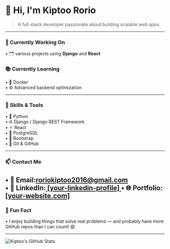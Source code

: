 # 👋 Hi, I'm Kiptoo Rorio

> A full-stack developer passionate about building scalable web apps.

---

### 🚧 Currently Working On
• 🗂️ various projects using **Django** and **React**

### 📚 Currently Learning
• 🐳 Docker  
• ⚙️ Advanced backend optimization

---

### 🚀 Skills & Tools
• 🐍 Python  
• 🌐 Django / Django REST Framework  
• ⚛️ React  
• 🐘 PostgreSQL  
• 🎨 Bootstrap  
• 🔧 Git & GitHub

---

### 📫 Contact Me
• 📧 Email:roriokiptoo2016@gmail.com  
• 💼 LinkedIn:[ [your-linkedin-profile] ](https://www.linkedin.com/in/kiptoo-rorio-77a634214/) 
• 🌐 Portfolio: [[your-website.com]
](https://roriobarnoh.github.io/Rorio/)
---

### 🎯 Fun Fact
• I enjoy building things that solve real problems — and probably have more GitHub repos than I can count! 😄

---

![Kiptoo's GitHub Stats](https://github-readme-stats.vercel.app/api?username=kiptoororio&show_icons=true&theme=default)

